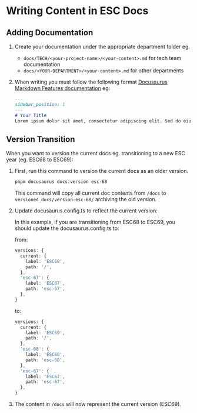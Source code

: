 # Writing Content in ESC Docs

## Adding Documentation


1. Create your documentation under the appropriate department folder eg. 
   - `docs/TECH/<your-project-name>/<your-content>.md` for tech team documentation
   - `docs/<YOUR-DEPARTMENT>/<your-content>.md` for other departments

2. When writing you must follow the following format [Docusaurus Markdown Features documentation](https://docusaurus.io/docs/markdown-features)
   eg: 
   ```md
   ---
   sidebar_position: 1  
   ---
   # Your Title
   Lorem ipsum dolor sit amet, consectetur adipiscing elit. Sed do eiusmod tempor incididunt ut labore et dolore magna aliqua.
   ```


## Version Transition 

When you want to version the current docs eg. transitioning to a new ESC year (eg. ESC68 to ESC69):

1. First, run this command to version the current docs as an older version. 
   ```bash
   pnpm docusaurus docs:version esc-68
   ```
   This command will copy all current doc contents from `/docs` to `versioned_docs/version-esc-68/` archiving the old version.

2. Update docusaurus.config.ts to reflect the current version:

   In this example, if you are transitioning from ESC68 to ESC69, you should update the docusaurus.config.ts to:

   from:
   ```ts
   versions: {
     current: {
       label: 'ESC68',
       path: '/',
     },
     'esc-67': {
       label: 'ESC67',
       path: 'esc-67',
     },
   }
   ```
   to:
   ```ts
   versions: {
     current: {
       label: 'ESC69',
       path: '/',
     },
     'esc-68': {
       label: 'ESC68',
       path: 'esc-68',
     },
     'esc-67': {
       label: 'ESC67',
       path: 'esc-67',
     },
   }
   ```

3. The content in `/docs` will now represent the current version (ESC69).